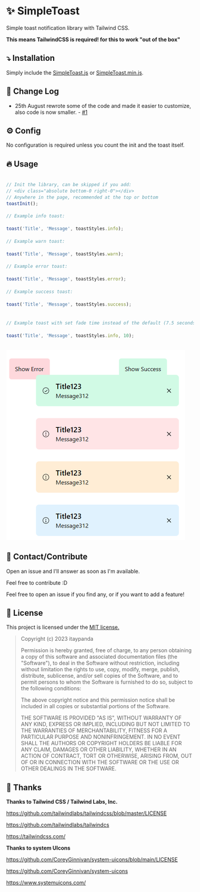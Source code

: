 # :sparkles: SimpleToast

Simple toast notification library with Tailwind CSS.

**This means TailwindCSS is required! for this to work "out of the box"**

## :arrow_heading_down: Installation

Simply include the [SimpleToast.js](./SimpleToast.js) or [SimpleToast.min.js](./SimpleToast.min.js).

## :memo: Change Log

- 25th August rewrote some of the code and made it easier to customize, also code is now smaller. - [#1](https://github.com/itaypanda/SimpleToast/issues/1)

## :gear: Config

No configuration is required unless you count the init and the toast itself.

## :fire: Usage

```javascript

// Init the library, can be skipped if you add:
// <div class="absolute bottom-0 right-0"></div>
// Anywhere in the page, recommended at the top or bottom
toastInit();

// Example info toast:

toast('Title', 'Message', toastStyles.info);

// Example warn toast:

toast('Title', 'Message', toastStyles.warn);

// Example error toast:

toast('Title', 'Message', toastStyles.error);

// Example success toast:

toast('Title', 'Message', toastStyles.success);


// Example toast with set fade time instead of the default (7.5 seconds):

toast('Title', 'Message', toastStyles.info, 10);



```

![demonstration](abc.jpg)

## :wave: Contact/Contribute

Open an issue and I'll answer as soon as I'm available.

Feel free to contribute :D

Feel free to open an issue if you find any, or if you want to add a feature!

## :page_with_curl: License

This project is licensed under the [MIT license.](./LICENSE)

>Copyright (c) 2023 itaypanda
>
> Permission is hereby granted, free of charge, to any person obtaining a copy of this software and associated documentation files (the "Software"), to deal in the Software without restriction, including without limitation the rights to use, copy, modify, merge, publish, distribute, sublicense, and/or sell copies of the Software, and to permit persons to whom the Software is furnished to do so, subject to the following conditions:
>
> The above copyright notice and this permission notice shall be included in all copies or substantial portions of the Software.
>
> THE SOFTWARE IS PROVIDED "AS IS", WITHOUT WARRANTY OF ANY KIND, EXPRESS OR IMPLIED, INCLUDING BUT NOT LIMITED TO THE WARRANTIES OF MERCHANTABILITY, FITNESS FOR A PARTICULAR PURPOSE AND NONINFRINGEMENT. IN NO EVENT SHALL THE AUTHORS OR COPYRIGHT HOLDERS BE LIABLE FOR ANY CLAIM, DAMAGES OR OTHER LIABILITY, WHETHER IN AN ACTION OF CONTRACT, TORT OR OTHERWISE, ARISING FROM, OUT OF OR IN CONNECTION WITH THE SOFTWARE OR THE USE OR OTHER DEALINGS IN THE SOFTWARE.

## 💙 Thanks

**Thanks to Tailwind CSS / Tailwind Labs, Inc.**

https://github.com/tailwindlabs/tailwindcss/blob/master/LICENSE

https://github.com/tailwindlabs/tailwindcs

https://tailwindcss.com/

**Thanks to system UIcons**

https://github.com/CoreyGinnivan/system-uicons/blob/main/LICENSE

https://github.com/CoreyGinnivan/system-uicons

https://www.systemuicons.com/
